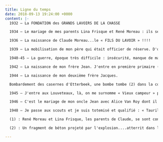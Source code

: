 ```yaml
---
title: Ligne du temps
date: 2018-09-13 19:24:00 +0000
content: |-
  1932 – La FONDATION des GRANDS LAVOIRS DE LA CHASSE

  1934 – Le mariage de mes parents Lina Frisque et René Moreau : ils se sont connus au lavoir !(1)

  1936 – La naissance de Claude Moreau...le « FILS DU LAVOIR » !!!!

  1939 – La mobilisation de mon père qui était officier de réserve. D'où son remplacement par son frère Jean  au lavoir. Il y reste jusque dans les années 1960-1970

  1940-45 – La guerre, époque très difficile : insécurité, manque de matières premières...

  1942 – La naissance de mon frère Jean. J'entre en première primaire (trop tôt, j'étais mieux en gardienne, je n'avais pas encore six ans...

  1944 – La naissance de mon deuxième frère Jacques.

  Bombardement des casernes d'Etterbeek, une bombe tombe (2) dans la cour de mon école : nous étions en rang debout dans les caves. Grosse émotion, énorme trou, vitres brisées mais pas de blessés. Le fils du Lavoir s'y trouvait. J’officialisais mon surnom !

  1945 – J'entre aux Louveteaux, là, on me surnomme « Vieux campeur » parce que mon père st un ancien scout des premières heures du Scoutisme. J'ai donc campé depuis ma tendre enfance dans des conditions très différentes qu'actuellement !

  1946 – C'est le mariage de mon oncle Jean avec Alice Van Roy dont il fit la connaissance.... au Lavoir. Elle était la fille d'une famille de commerçants au carrefour de la Chasse.

  1948 – Je passe aux scouts et je suis totemisé et qualifié : « Taurillon Woodcraft » !

  (1) : René Moreau et Lina Frisque, les parents de Claude, se sont connus au Lavoir....son oncle Jean épouse Alice Van Roy, fille de commerçants établis au carrefour de la Chasse....une sympathique « entre-soi » etterbeekois (bruxellois).

  (2) : Un fragment de béton projeté par l'explosion....atterrit dans le jardin de la maison d'Isabelle, située à l'arrière de l'école (le grand-père d'Isabelle qui prenait plaisir à observer les avions bombardiers était miraculeusement absent ce jour là !).

---
```

